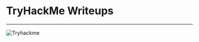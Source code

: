 # TryHackMe Writeups

---

![Tryhackme](https://assets.tryhackme.com/img/logo/tryhackme_logo_full.svg)

